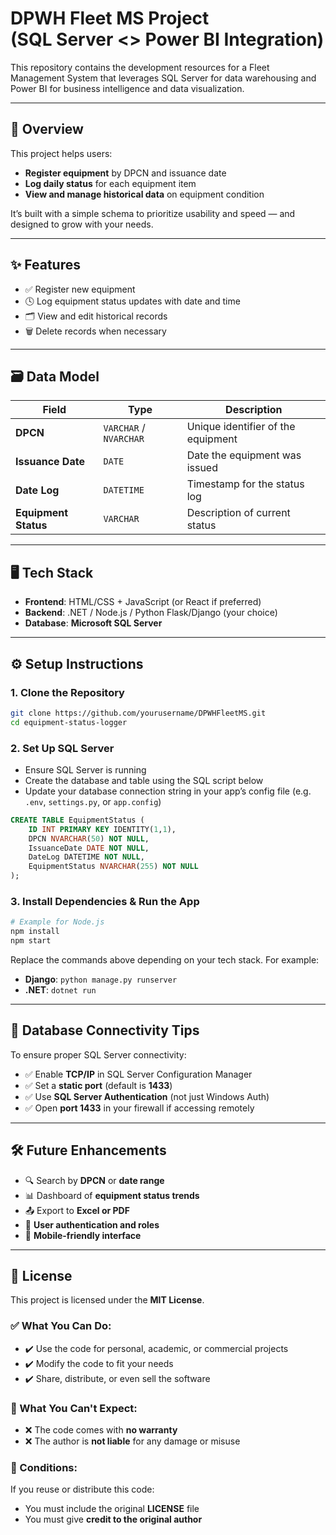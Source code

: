 # DPWH Fleet MS Project <br> (SQL Server <> Power BI Integration)

This repository contains the development resources for a Fleet Management System that leverages SQL Server for data warehousing and Power BI for business intelligence and data visualization.

---

## 📌 Overview

This project helps users:
- **Register equipment** by DPCN and issuance date
- **Log daily status** for each equipment item
- **View and manage historical data** on equipment condition

It’s built with a simple schema to prioritize usability and speed — and designed to grow with your needs.

---

## ✨ Features

- ✅ Register new equipment  
- 🕓 Log equipment status updates with date and time  
- 🗂️ View and edit historical records  
- 🗑️ Delete records when necessary  

---

## 🗃️ Data Model

| Field              | Type               | Description                      |
|-------------------|--------------------|----------------------------------|
| **DPCN**           | `VARCHAR` / `NVARCHAR` | Unique identifier of the equipment |
| **Issuance Date**  | `DATE`             | Date the equipment was issued    |
| **Date Log**       | `DATETIME`         | Timestamp for the status log     |
| **Equipment Status** | `VARCHAR`        | Description of current status    |

---

## 🖥️ Tech Stack

- **Frontend**: HTML/CSS + JavaScript (or React if preferred)  
- **Backend**: .NET / Node.js / Python Flask/Django (your choice)  
- **Database**: **Microsoft SQL Server**

---

## ⚙️ Setup Instructions

### 1. Clone the Repository

```bash
git clone https://github.com/yourusername/DPWHFleetMS.git
cd equipment-status-logger
```

### 2. Set Up SQL Server

- Ensure SQL Server is running  
- Create the database and table using the SQL script below  
- Update your database connection string in your app’s config file (e.g. `.env`, `settings.py`, or `app.config`)

```sql
CREATE TABLE EquipmentStatus (
    ID INT PRIMARY KEY IDENTITY(1,1),
    DPCN NVARCHAR(50) NOT NULL,
    IssuanceDate DATE NOT NULL,
    DateLog DATETIME NOT NULL,
    EquipmentStatus NVARCHAR(255) NOT NULL
);
```

### 3. Install Dependencies & Run the App

```bash
# Example for Node.js
npm install
npm start
```

Replace the commands above depending on your tech stack. For example:

- **Django**: `python manage.py runserver`  
- **.NET**: `dotnet run`

---

## 🔐 Database Connectivity Tips

To ensure proper SQL Server connectivity:

- ✅ Enable **TCP/IP** in SQL Server Configuration Manager  
- ✅ Set a **static port** (default is **1433**)  
- ✅ Use **SQL Server Authentication** (not just Windows Auth)  
- ✅ Open **port 1433** in your firewall if accessing remotely  

---

## 🛠️ Future Enhancements

- 🔍 Search by **DPCN** or **date range**  
- 📊 Dashboard of **equipment status trends**  
- 📤 Export to **Excel or PDF**  
- 👤 **User authentication and roles**  
- 📱 **Mobile-friendly interface**

---

## 📄 License

This project is licensed under the **MIT License**.

### ✅ What You Can Do:

- ✔️ Use the code for personal, academic, or commercial projects  
- ✔️ Modify the code to fit your needs  
- ✔️ Share, distribute, or even sell the software  

### 🚫 What You Can't Expect:

- ❌ The code comes with **no warranty**  
- ❌ The author is **not liable** for any damage or misuse  

### 📝 Conditions:

If you reuse or distribute this code:

- You must include the original **LICENSE** file  
- You must give **credit to the original author**
